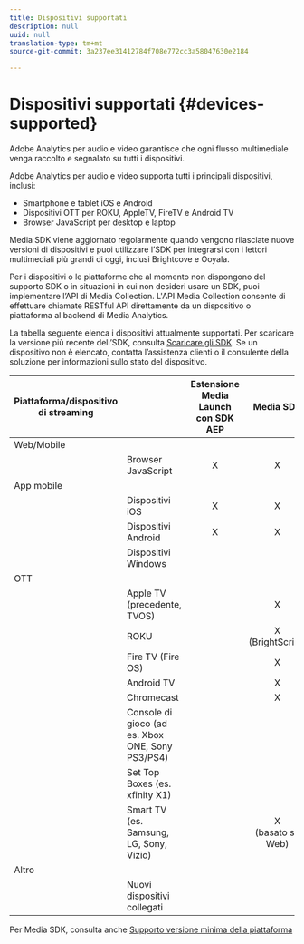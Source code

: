 ```yaml
---
title: Dispositivi supportati
description: null
uuid: null
translation-type: tm+mt
source-git-commit: 3a237ee31412784f708e772cc3a58047630e2184

---
```



# Dispositivi supportati {#devices-supported}

Adobe Analytics per audio e video garantisce che ogni flusso multimediale venga raccolto e segnalato su tutti i dispositivi.

Adobe Analytics per audio e video supporta tutti i principali dispositivi, inclusi:

* Smartphone e tablet iOS e Android
* Dispositivi OTT per ROKU, AppleTV, FireTV e Android TV
* Browser JavaScript per desktop e laptop

Media SDK viene aggiornato regolarmente quando vengono rilasciate nuove versioni di dispositivi e puoi utilizzare l’SDK per integrarsi con i lettori multimediali più grandi di oggi, inclusi Brightcove e Ooyala.

Per i dispositivi o le piattaforme che al momento non dispongono del supporto SDK o in situazioni in cui non desideri usare un SDK, puoi implementare l’API di Media Collection. L&#39;API Media Collection consente di effettuare chiamate RESTful API direttamente da un dispositivo o piattaforma al backend di Media Analytics.

La tabella seguente elenca i dispositivi attualmente supportati. Per scaricare la versione più recente dell’SDK, consulta [Scaricare gli SDK](https://docs.adobe.com/content/help/en/media-analytics/using/sdk-implement/download-sdks.html). Se un dispositivo non è elencato, contatta l’assistenza clienti o il consulente della soluzione per informazioni sullo stato del dispositivo.


| Piattaforma/dispositivo di streaming |  | Estensione Media Launch con SDK AEP | Media SDK | API Media Collection |
|---------------------------|-----------------------------------------------|:----------------------------:|:-------------------:|:--------------------:|
| Web/Mobile |  |  |  |  |
|  | Browser JavaScript | X | X | X |
| App mobile |  |  |  |  |
|  | Dispositivi iOS | X | X | X |
|  | Dispositivi Android | X | X | X |
|  | Dispositivi Windows |  |  | X |
| OTT |  |  |  |  |
|  | Apple TV (precedente, TVOS) |  | X | X |
|  | ROKU |  | X<br>(BrightScript) | X<br>(nativo) |
|  | Fire TV (Fire OS) |  | X | X |
|  | Android TV |  | X | X |
|  | Chromecast |  | X | X |
|  | Console di gioco (ad es. Xbox ONE, Sony PS3/PS4) |  |  | X |
|  | Set Top Boxes (es. xfinity X1) |  |  | X |
|  | Smart TV (es. Samsung, LG, Sony, Vizio) |  | X<br>(basato su Web) | X |
| Altro |  |  |  |  |
|  | Nuovi dispositivi collegati |  |  | X |


Per Media SDK, consulta anche [Supporto versione minima della piattaforma](/help/sdk-implement/setup/setup-overview.md#minimum-platform-version)
